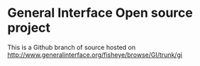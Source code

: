 
# General Interface Open source project

This is a Github branch of source hosted on http://www.generalinterface.org/fisheye/browse/GI/trunk/gi
